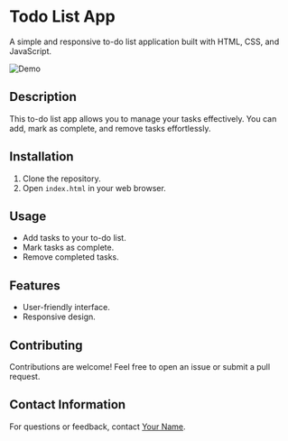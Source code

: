 # Todo List App

A simple and responsive to-do list application built with HTML, CSS, and JavaScript.

![Demo](images/demo.gif)

## Description
This to-do list app allows you to manage your tasks effectively. You can add, mark as complete, and remove tasks effortlessly.

## Installation
1. Clone the repository.
2. Open `index.html` in your web browser.

## Usage
- Add tasks to your to-do list.
- Mark tasks as complete.
- Remove completed tasks.

## Features
- User-friendly interface.
- Responsive design.

## Contributing
Contributions are welcome! Feel free to open an issue or submit a pull request.



## Contact Information
For questions or feedback, contact [Your Name](mailto:ravangaurav77@gmail.com).
